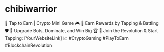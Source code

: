 # chibiwarrior
🚀 Tap to Earn | Crypto Mini Game 🎮 💸 Earn Rewards by Tapping &amp; Battling 🛡️ 🤖 Upgrade Bots, Dominate, and Win Big 🏆 🔗 Join the Revolution &amp; Start Tapping: [YourWebsiteLink] 📈 #CryptoGaming #PlayToEarn #BlockchainRevolution
